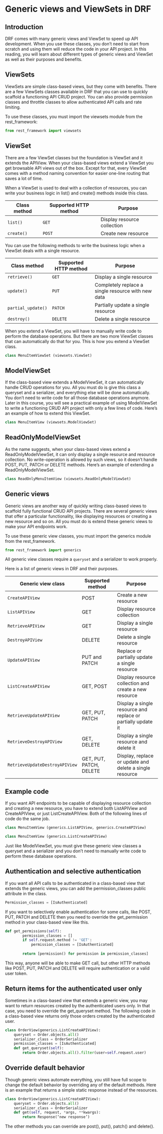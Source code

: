 # Generic views and ViewSets in DRF

## Introduction

DRF comes with many generic views and ViewSet to speed up API development. When you use these classes, you don’t need to start from scratch and using them will reduce the code in your API project. In this reading, you will learn about different types of generic views and ViewSet as well as their purposes and benefits.

## ViewSets

ViewSets are simple class-based views, but they come with benefits. There are a few ViewSets classes available in DRF that you can use to quickly scaffold a functioning API CRUD project. You can also provide permission classes and throttle classes to allow authenticated API calls and rate limiting.

To use these classes, you must import the viewsets module from the rest_framework:

```py
from rest_framework import viewsets
```

## ViewSet

There are a few ViewSet classes but the foundation is ViewSet and it extends the APIView. When your class-based views extend a ViewSet you get browsable API views out of the box. Except for that, every ViewSet comes with a method naming convention for easier one-line routing that saves a lot of time.

When a ViewSet is used to deal with a collection of resources, you can write your business logic in list() and create() methods inside this class.

| Class method | Supported HTTP method | Purpose                     |
| ------------ | --------------------- | --------------------------- |
| `list()`     | `GET`                 | Display resource collection |
| `create()`   | `POST`                | Create new resource         |

You can use the following methods to write the business logic when a ViewSet deals with a single resource.

| Class method       | Supported HTTP method | Purpose                                            |
| ------------------ | --------------------- | -------------------------------------------------- |
| `retrieve()`       | `GET`                 | Display a single resource                          |
| `update()`         | `PUT`                 | Completely replace a single resource with new data |
| `partial_update()` | `PATCH`               | Partially update a single resource                 |
| `destroy()`        | `DELETE`              | Delete a single resource                           |

When you extend a ViewSet, you will have to manually write code to perform the database operations. But there are two more ViewSet classes that can automatically do that for you. This is how you extend a ViewSet class.

```py
class MenuItemViewSet (viewsets.ViewSet)
```

## ModelViewSet

If the class-based view extends a ModelViewSet, it can automatically handle CRUD operations for you. All you must do is give this class a queryset and a serializer, and everything else will be done automatically. You don’t need to write code for all those database operations anymore. Later in this course, you will see a practical example of using ModelViewSet to write a functioning CRUD API project with only a few lines of code. Here’s an example of how to extend this ViewSet.

```py
class MenuItemView (viewsets.ModelViewSet)
```

## ReadOnlyModelViewSet

As the name suggests, when your class-based views extend a ReadOnlyModelViewSet, it can only display a single resource and resource collection. No write-operation is allowed by such views, so it doesn’t handle POST, PUT, PATCH or DELETE methods. Here’s an example of extending a ReadOnlyModelViewSet.

```py
class ReadOnlyMenuItemView (viewsets.ReadOnlyModelViewSet)
```

## Generic views

Generic views are another way of quickly writing class-based views to scaffold fully functional CRUD API projects. There are several generic views that offer a particular functionality, like displaying resources or creating a new resource and so on. All you must do is extend these generic views to make your API endpoints work.

To use these generic view classes, you must import the generics module from the rest_framework.

```py
from rest_framework import generics
```

All generic view classes require a `queryset` and a serializer to work properly.

Here is a list of generic views in DRF and their purposes.

| Generic view class             | Supported method        | Purpose                                                      |
| ------------------------------ | ----------------------- | ------------------------------------------------------------ |
| `CreateAPIView`                | POST                    | Create a new resource                                        |
| `ListAPIView`                  | GET                     | Display resource collection                                  |
| `RetrieveAPIView`              | GET                     | Display a single resource                                    |
| `DestroyAPIView`               | DELETE                  | Delete a single resource                                     |
| `UpdateAPIView`                | PUT and PATCH           | Replace or partially update a single resource                |
| `ListCreateAPIView`            | GET, POST               | Display resource collection and create a new resource        |
| `RetrieveUpdateAPIView`        | GET, PUT, PATCH         | Display a single resource and replace or partially update it |
| `RetrieveDestroyAPIView`       | GET, DELETE             | Display a single resource and delete it                      |
| `RetrieveUpdateDestroyAPIView` | GET, PUT, PATCH, DELETE | Display, replace or update and delete a single resource      |

## Example code

If you want API endpoints to be capable of displaying resource collection and creating a new resource, you have to extend both ListAPIView and CreateAPIView, or just ListCreateAPIView. Both of the following lines of code do the same job.

```py
class MenuItemView (generics.ListAPIView, generics.CreateAPIView)
```

```py
class MenuItemView (generics.ListCreateAPIView)
```

Just like ModelViewSet, you must give these generic view classes a queryset and a serializer and you don’t need to manually write code to perform these database operations.

## Authentication and selective authentication

If you want all API calls to be authenticated in a class-based view that extends the generic views, you can add the permission_classes public attribute in the class.

```py
Permission_classes = [IsAuthenticated]
```

If you want to selectively enable authentication for some calls, like POST, PUT, PATCH and DELETE then you need to override the get_permission method in your class-based view like this.

```py
def get_permissions(self):
        permission_classes = []
        if self.request.method != 'GET':
            permission_classes = [IsAuthenticated]
           
        return [permission() for permission in permission_classes]
```

This way, anyone will be able to make GET call, but other HTTP methods like POST, PUT, PATCH and DELETE will require authentication or a valid user token.

## Return items for the authenticated user only

Sometimes in a class-based view that extends a generic view, you may want to return resources created by the authenticated users only. In that case, you need to override the get_queryset method. The following code in a class-based view returns only those orders created by the authenticated user.

```py
class OrderView(generics.ListCreateAPIView):
    queryset = Order.objects.all()
    serializer_class = OrderSerializer
    permission_classes = [IsAuthenticated]
    def get_queryset(self):
        return Order.objects.all().filter(user=self.request.user)
```

## Override default behavior

Though generic views automate everything, you still have full scope to change the default behavior by overriding any of the default methods. Here is an example that returns a simple static response instead of the resources.

```py
class OrderView(generics.ListCreateAPIView):
    queryset = Order.objects.all()
    serializer_class = OrderSerializer
    def get(self, request, *args, **kwargs):
        return Response(‘new response’)
```

The other methods you can override are post(), put(), patch() and delete().
